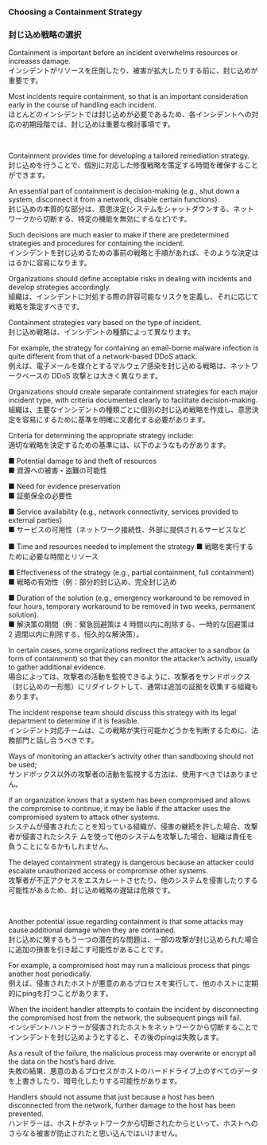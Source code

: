 ### Choosing a Containment Strategy 
### 封じ込め戦略の選択

Containment is important before an incident overwhelms resources or increases damage.  
インシデントがリソースを圧倒したり、被害が拡大したりする前に、封じ込めが重要です。  

Most incidents require containment, so that is an important consideration early in the course of handling each incident.  
ほとんどのインシデントでは封じ込めが必要であるため、各インシデントへの対応の初期段階では、封じ込めは重要な検討事項です。  

<br/>

Containment provides time for developing a tailored remediation strategy.  
封じ込めを行うことで、個別に対応した修復戦略を策定する時間を確保することができます。

An essential part of containment is decision-making (e.g., shut down a system, disconnect it from a network, disable certain functions).  
封じ込めの本質的な部分は、意思決定(システムをシャットダウンする、ネットワークから切断する、特定の機能を無効にするなど)です。 

Such decisions are much easier to make if there are predetermined strategies and procedures for containing the incident.  
インシデントを封じ込めるための事前の戦略と手順があれば、そのような決定ははるかに容易になります。 

Organizations should define acceptable risks in dealing with incidents and develop strategies accordingly.  
組織は、インシデントに対処する際の許容可能なリスクを定義し、それに応じて戦略を策定すべきです。 

Containment strategies vary based on the type of incident.  
封じ込め戦略は、インシデントの種類によって異なります。

For example, the strategy for containing an email-borne malware infection is quite different from that of a network-based DDoS attack.  
例えば、電子メールを媒介とするマルウェア感染を封じ込める戦略は、ネットワークベースの DDoS 攻撃とは大きく異なります。 

Organizations should create separate containment strategies for each major incident type, with criteria documented clearly to facilitate decision-making.  
組織は、主要なインシデントの種類ごとに個別の封じ込め戦略を作成し、意思決定を容易にするために基準を明確に文書化する必要があります。 

Criteria for determining the appropriate strategy include:  
適切な戦略を決定するための基準には、以下のようなものがあります。  

■ Potential damage to and theft of resources  
■ 資源への被害・盗難の可能性 

■ Need for evidence preservation  
■ 証拠保全の必要性

■ Service availability (e.g., network connectivity, services provided to external parties)  
■ サービスの可用性（ネットワーク接続性、外部に提供されるサービスなど 

■ Time and resources needed to implement the strategy 
■ 戦略を実行するために必要な時間とリソース 

■ Effectiveness of the strategy (e.g., partial containment, full containment)  
■ 戦略の有効性（例：部分的封じ込め、完全封じ込め

■ Duration of the solution (e.g., emergency workaround to be removed in four hours, temporary workaround to be removed in two weeks, permanent solution).  
■ 解決策の期間（例：緊急回避策は 4 時間以内に削除する、一時的な回避策は 2 週間以内に削除する、恒久的な解決策）。 

In certain cases, some organizations redirect the attacker to a sandbox (a form of containment) so that they can monitor the attacker’s activity, usually to gather additional evidence.  
場合によっては、攻撃者の活動を監視できるように、攻撃者をサンドボックス（封じ込めの一形態）にリダイレクトして、通常は追加の証拠を収集する組織もあります。 

The incident response team should discuss this strategy with its legal department to determine if it is feasible.  
インシデント対応チームは、この戦略が実行可能かどうかを判断するために、法務部門と話し合うべきです。

Ways of monitoring an attacker’s activity other than sandboxing should not be used;  
サンドボックス以外の攻撃者の活動を監視する方法は、使用すべきではありません。

if an organization knows that a system has been compromised and allows the compromise to continue, it may be liable if the attacker uses the compromised system to attack other systems.  
システムが侵害されたことを知っている組織が、侵害の継続を許した場合、攻撃者が侵害されたシステ ムを使って他のシステムを攻撃した場合、組織は責任を負うことになるかもしれません。 

The delayed containment strategy is dangerous because an attacker could escalate unauthorized access or compromise other systems.  
攻撃者が不正アクセスをエスカレートさせたり、他のシステムを侵害したりする可能性があるため、封じ込め戦略の遅延は危険です。 

<br/>

Another potential issue regarding containment is that some attacks may cause additional damage when they are contained.  
封じ込めに関するもう一つの潜在的な問題は、一部の攻撃が封じ込められた場合に追加の損害を引き起こす可能性があることです。 

For example, a compromised host may run a malicious process that pings another host periodically.  
例えば、侵害されたホストが悪意のあるプロセスを実行して、他のホストに定期的にpingを打つことがあります。 

When the incident handler attempts to contain the incident by disconnecting the compromised host from the network, the subsequent pings will fail.  
インシデントハンドラーが侵害されたホストをネットワークから切断することでインシデントを封じ込めようとすると、その後のpingは失敗します。 

As a result of the failure, the malicious process may overwrite or encrypt all the data on the host’s hard drive.  
失敗の結果、悪意のあるプロセスがホストのハードドライブ上のすべてのデータを上書きしたり、暗号化したりする可能性があります。 

Handlers should not assume that just because a host has been disconnected from the network, further damage to the host has been prevented.  
ハンドラーは、ホストがネットワークから切断されたからといって、ホストへのさらなる被害が防止されたと思い込んではいけません。

